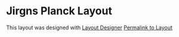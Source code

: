 # Jirgns Planck Layout

This layout was designed with [Layout Designer](http://www.keyboard-layout-editor.com/#/)
[Permalink to Layout](http://www.keyboard-layout-editor.com/##@_switchMount=cherry&switchBrand=cherry&switchType=MX1A-C1xx&pcb:true&css=.keylabel2%20%7B%0A%20%20%20%20color%2F:%20%2361ba5d%20!important%2F%3B%0A%7D%0A.keylabel6%20%7B%0A%20%20%20%20color%2F:%20%23fa7a5f%20!important%2F%3B%0A%7D%0A.keylabel8%20%7B%0A%20%20%20%20color%2F:%20%237ab7f7%20!important%2F%3B%0A%7D%0A.keylabel7%20%7B%0A%20%20%20%20color%2F:%20%23999%20!important%2F%3B%0A%7D%3B&@_fa@:0&:2&:0&:2%3B%3B&=%0A~%0A%0A%60%0A%0A%0A%0A%0A%0ATab&_sm=cherry&sb=cherry&st=MX1A-C1xx%3B&=%0A!%0A%0A1%0A%0A%0A%0A%0A%0AQ&=%0A%2F@%0A%0A2%0A%0A%0A%0A%0A%0AW&=%0A%23%0A%0A3%0A%0A%0A%0A%0A%0AE&=%0A$%0A%0A4%0A%0A%0A%0A%0A%0AR&=%0A%25%0A%0A5%0A%0A%0A%0A%0A%0AT&=%0A%5E%0A%0A6%0A%0A%0A%0A%0A%0AY&=%0A%2F&%0A%0A7%0A%0A%0A%0A%0A%0AU&=%0A*%0A%0A8%0A%0A%0A%0A%0A%0AI&=%0A(%0A%0A9%0A%0A%0A%0A%0A%0AO&=%0A)%0A%0A0%0A%0A%0A%0A%0A%0AP&_a:7%3B&=%3Ci%20class%2F='mss%20mss-Unicode-BackSpace-DeleteLeft-Big-2'%3E%3C%2F%2Fi%3E%3B&@_c=%23b8b8b8&a:5%3B&=%0A%3Ci%20class%2F='mss%20mss-Unicode-DeleteRight-Big-2'%3E%3C%2F%2Fi%3E%0A%0A%0ACtrl%0A%0A%3Ci%20class%2F='mss%20mss-Unicode-Escape-3'%3E%3C%2F%2Fi%3E&_c=%2361ba5d&a:4%3B&=%0A¡%0A%0AF1%0ANav%0A%0A%0A%0A%0AA&_c=%23cccccc&fa@:0&:2&:1&:2%3B%3B&=%0A™%0AHome%0AF2%0A%0A%0A%0A%0A%0AS&=%0A€%0APg%20Up%0AF3%0A%0A%0A%0A%0A%0AD&=%0A¢%0APg%20Dn%0AF4%0A%0A%0A%0A%0A%0AF&=%0A∞%0AEnd%0AF5%0A%0A%0A%0A%0A%0AG&_f2:2%3B&=%0A§%0A←%0AF6%0A%0A%0A%0A%0A%0AH&_f2:2%3B&=%0A%2F_%0A↓%0A-%0A%0A%0A%0A%0A%0AJ&_f2:2%3B&=%0A+%0A↑%0A%2F=%0A%0A%0A%0A%0A%0AK&_f2:2%3B&=%0A%7B%0A→%0A%5B%0A%0A%0A%0A%0A%0AL&_c=%2361ba5d&fa@:0&:2&:2&:2&:0&:2&:2&:2%3B%3B&=%0A%7D%0A%0A%5D%0ANav%0A%0A%0A%2F:%0A%0A%2F%3B&_c=%23cccccc%3B&=%0A%7C%0A%0A%5C%0A%0A%0A%0A%22%0A%0A'%3B&@_c=%23b8b8b8&a:7%3B&=Shift&_c=%23cccccc&a:4%3B&=%0A%0A%0AF7%0A%0A%0A%0A%0A%0AZ&=%0A%0A%0AF8%0A%0A%0A%0A%0A%0AX&=%0A%0A%0AF9%0A%0A%0A%0A%0A%0AC&=%0A%0A%0AF10%0A%0A%0A%0A%0A%0AV&=%0A%0A%0AF11%0A%0A%0A%0A%0A%0AB&=%0A%0A%0AF12%0A%0A%0A%0A%0A%0AN&=%0A~%0A%0A%23%0A%0A%0A%0A%0A%0AM&=%0A%7C%0A%0A%2F%2F%0A%0A%0A%0A%3C%0A%0A,&_a:6%3B&=%0A%0A%3E%0A%0A%0A%0A%0A%0A.&=%0A%0A%3F%0A%0A%0A%0A%0A%0A%2F%2F&_c=%23b8b8b8&a:7%3B&=%3Ci%20class%2F='kb%20kb-Return-2'%3E%3C%2F%2Fi%3E%0A%0A%0A%0AShift%3B&@=&=Hyper&=%3Ci%20class%2F='mss%20mss-Unicode-Option-3'%3E%3C%2F%2Fi%3E&=%3Ci%20class%2F='mss%20mss-Unicode-Command-3'%3E%3C%2F%2Fi%3E&_c=%23fa7a5f%3B&=%2F&dArr%2F%3B&_c=%23cccccc&w:2%3B&=&_c=%237ab7f7%3B&=%2F&uArr%2F%3B&_c=%23b8b8b8%3B&=%3Ci%20class%2F='mss%20mss-Unicode-Command-3'%3E%3C%2F%2Fi%3E&=%3Ci%20class%2F='mss%20mss-Unicode-Option-3'%3E%3C%2F%2Fi%3E&=Hyper&=)
